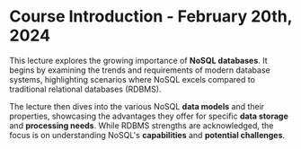 # Course Introduction - February 20th, 2024
This lecture explores the growing importance of **NoSQL databases**. It begins by examining the trends and requirements of modern database systems, highlighting scenarios where NoSQL excels compared to traditional relational databases (RDBMS).  

The lecture then dives into the various NoSQL **data models** and their properties, showcasing the advantages they offer for specific **data storage** and **processing needs**.  While RDBMS strengths are acknowledged, the focus is on understanding NoSQL's **capabilities** and **potential challenges**.